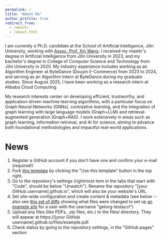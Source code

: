```yaml
---
permalink: /
title: "About Me"
author_profile: true
redirect_from: 
  - /about/
  - /about.html
---
```


I am currently a Ph.D. candidate at the School of Artificial Intelligence, Jilin University, working with [Assoc. Prof. Xin Wang](https://xinwangjlu.github.io/). I received my master's degree in Artificial Intelligence from Jilin University in 2023, and my bachelor's degree in College of Computer Science and Technology from Jilin University in 2020. My industry experience includes working as an Algorithm Engineer at ByteDance (Douyin E-Commerce) from 2023 to 2024, and serving as an Algorithm Intern at ByteDance during my graduate studies. Since August 2025, I have been working as a research intern at Alibaba Cloud Computing.

My research interests center on developing efficient, trustworthy, and application-driven machine learning algorithms, with a particular focus on Graph Neural Networks (GNNs), contrastive learning, and the integration of graph learning with large language models (Graph+LLM) and retrieval-augmented generation (Graph+RAG). I work extensively in areas such as graph learning, information retrieval, and AI for science, aiming to advance both foundational methodologies and impactful real-world applications.

News
======
1. Register a GitHub account if you don't have one and confirm your e-mail (required!)
1. Fork [this template](https://github.com/academicpages/academicpages.github.io) by clicking the "Use this template" button in the top right. 
1. Go to the repository's settings (rightmost item in the tabs that start with "Code", should be below "Unwatch"). Rename the repository "[your GitHub username].github.io", which will also be your website's URL.
1. Set site-wide configuration and create content & metadata (see below -- also see [this set of diffs](http://archive.is/3TPas) showing what files were changed to set up [an example site](https://getorg-testacct.github.io) for a user with the username "getorg-testacct")
1. Upload any files (like PDFs, .zip files, etc.) to the files/ directory. They will appear at https://[your GitHub username].github.io/files/example.pdf.  
1. Check status by going to the repository settings, in the "GitHub pages" section
